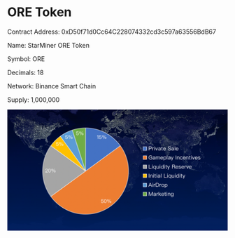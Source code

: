 # ORE Token

Contract Address: 0xD50f71d0Cc64C228074332cd3c597a63556BdB67

Name: StarMiner ORE Token

Symbol: ORE

Decimals: 18

Network: Binance Smart Chain

Supply: 1,000,000

![](../.gitbook/assets/token-fen-bu-.png)

